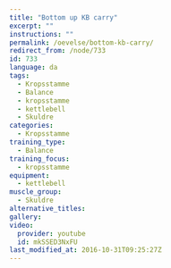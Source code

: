 ```yaml
---
title: "Bottom up KB carry"
excerpt: ""
instructions: ""
permalink: /oevelse/bottom-kb-carry/
redirect_from: /node/733
id: 733
language: da
tags:
  - Kropsstamme
  - Balance
  - kropsstamme
  - kettlebell
  - Skuldre
categories:
  - Kropsstamme
training_type: 
  - Balance
training_focus: 
  - kropsstamme
equipment:
  - kettlebell
muscle_group:
  - Skuldre
alternative_titles:
gallery:
video:
  provider: youtube
  id: mkSSED3NxFU
last_modified_at: 2016-10-31T09:25:27Z
---
```



